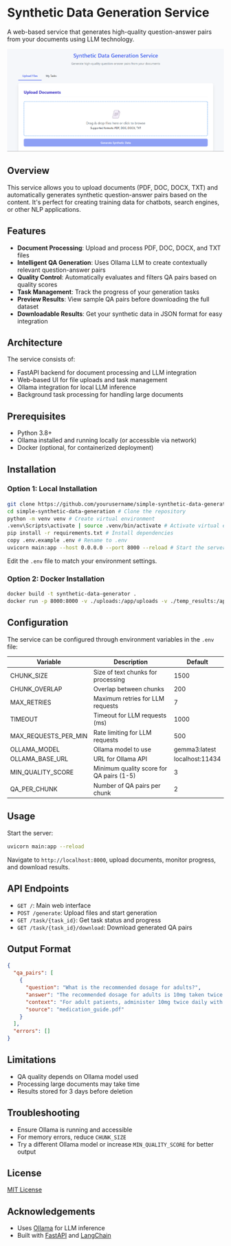 
# Synthetic Data Generation Service

A web-based service that generates high-quality question-answer pairs from your documents using LLM technology.

![Synthetic Data Generation Service](samples\sample1.png)

## Overview

This service allows you to upload documents (PDF, DOC, DOCX, TXT) and automatically generates synthetic question-answer pairs based on the content. It's perfect for creating training data for chatbots, search engines, or other NLP applications.

## Features

- **Document Processing**: Upload and process PDF, DOC, DOCX, and TXT files  
- **Intelligent QA Generation**: Uses Ollama LLM to create contextually relevant question-answer pairs  
- **Quality Control**: Automatically evaluates and filters QA pairs based on quality scores  
- **Task Management**: Track the progress of your generation tasks  
- **Preview Results**: View sample QA pairs before downloading the full dataset  
- **Downloadable Results**: Get your synthetic data in JSON format for easy integration  

## Architecture

The service consists of:

- FastAPI backend for document processing and LLM integration  
- Web-based UI for file uploads and task management  
- Ollama integration for local LLM inference  
- Background task processing for handling large documents  

## Prerequisites

- Python 3.8+  
- Ollama installed and running locally (or accessible via network)  
- Docker (optional, for containerized deployment)  

## Installation

### Option 1: Local Installation

```bash
git clone https://github.com/yourusername/simple-synthetic-data-generation.git
cd simple-synthetic-data-generation # Clone the repository
python -m venv venv # Create virtual environment
.venv\Scripts\activate | source .venv/bin/activate # Activate virtual environment
pip install -r requirements.txt # Install dependencies
copy .env.example .env # Rename to .env
uvicorn main:app --host 0.0.0.0 --port 8000 --reload # Start the server
```

Edit the `.env` file to match your environment settings.

### Option 2: Docker Installation

```bash
docker build -t synthetic-data-generator .
docker run -p 8000:8000 -v ./uploads:/app/uploads -v ./temp_results:/app/temp_results synthetic-data-generator
```

## Configuration

The service can be configured through environment variables in the `.env` file:

| Variable              | Description                             | Default         |
|-----------------------|-----------------------------------------|-----------------|
| CHUNK_SIZE            | Size of text chunks for processing      | 1500            |
| CHUNK_OVERLAP         | Overlap between chunks                  | 200             |
| MAX_RETRIES           | Maximum retries for LLM requests        | 7               |
| TIMEOUT               | Timeout for LLM requests (ms)           | 1000            |
| MAX_REQUESTS_PER_MIN  | Rate limiting for LLM requests          | 500             |
| OLLAMA_MODEL          | Ollama model to use                     | gemma3:latest   |
| OLLAMA_BASE_URL       | URL for Ollama API                      | localhost:11434 |
| MIN_QUALITY_SCORE     | Minimum quality score for QA pairs (1-5)| 3               |
| QA_PER_CHUNK          | Number of QA pairs per chunk            | 2               |

## Usage

Start the server:

```bash
uvicorn main:app --reload
```

Navigate to `http://localhost:8000`, upload documents, monitor progress, and download results.

## API Endpoints

- `GET /`: Main web interface  
- `POST /generate`: Upload files and start generation  
- `GET /task/{task_id}`: Get task status and progress  
- `GET /task/{task_id}/download`: Download generated QA pairs  

## Output Format

```json
{
  "qa_pairs": [
    {
      "question": "What is the recommended dosage for adults?",
      "answer": "The recommended dosage for adults is 10mg taken twice daily.",
      "context": "For adult patients, administer 10mg twice daily with meals. Pediatric patients should receive 5mg twice daily.",
      "source": "medication_guide.pdf"
    }
  ],
  "errors": []
}
```

## Limitations

- QA quality depends on Ollama model used  
- Processing large documents may take time  
- Results stored for 3 days before deletion  

## Troubleshooting

- Ensure Ollama is running and accessible  
- For memory errors, reduce `CHUNK_SIZE`  
- Try a different Ollama model or increase `MIN_QUALITY_SCORE` for better output  

## License

[MIT License](LICENSE)

## Acknowledgements

- Uses [Ollama](https://ollama.com/) for LLM inference  
- Built with [FastAPI](https://fastapi.tiangolo.com/) and [LangChain](https://www.langchain.com/)  
